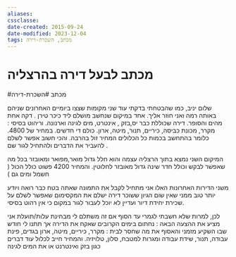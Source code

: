 ```yaml
---
aliases: 
cssclasse: 
date-created: 2015-09-24
date-modified: 2023-12-04
tags: מכתב, השכרת-דירה
---
```


# מכתב לבעל דירה בהרצליה

#מכתב #השכרת-דירה

שלום יניב,
כמו שהבטחתי בדקתי עוד שני מקומות שצצו ביומיים האחרונים שניהם באותה רמה ואני חוזר אליך.
אחד במיקום שנחשב מושלם ליד כיכר טירן . דקה אחת מהים והסופר. דירה שכוללת כבר יס,בזק , אינטרט, מים לגינה וארנונה. וריהוט בסיסי : מקרר, מכונת כביסה, כיריים, תנור, מיטה, ארון. כולם די חדשים. במחיר של 4800.
כלומר בהתחשב בכמות כל הכלולים המחיר זול בהרבה.
והכי חשוב אפשר לשלם להעביר את הדברים ולהתחיל לגור שם .

המיקום השני נמצא בתוך הרצליה עצמה והוא חלל גדול מואר,מפואר ומאובזר בכל מה שאפשר לבקש וכולל חדר שינה גדול מאובזר לחלוטין.  והמחיר 4200 פשוט כולל הכול ( חשמל ומים גם )

משני הדירות האחרונות האלו אני מתחיל לקבל את התמונה שאתה בטח כבר רואה ויודע יותר טוב ממני שאין שום הגיון ששוכר דירה ישלם את המקסימום שאפשר לשלם על שכירת יחידת דיור ועדיין לא יוכל לעבור לגור במקום כי אין רהוט בסיסי.

לכן,  למרות שלא חשבתי לגמרי עד הסוף אם זה משתלם לי מבחינת עלות/תועלת אני מציע את ההצעה הבאה :
נחתום בימים הקרובים שאקח את הדירה אך תתנו לי חודש שבו השקיע מזמני והאסוף את מה שחסר לבית : מקרר, כיריים, מיטה, ארון בגדים, פינת עבודה, תנור, שידת עבודה ומגרות למטבח, סלון, טלויזיה.
והמחיר חייב לכלול עוד דברים כגון בזק ואינטרנט או את המים לגינה
